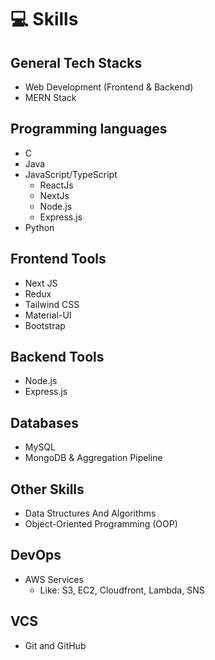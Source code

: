 # 💻 Skills

## General Tech Stacks

- Web Development (Frontend & Backend)
- MERN Stack

## Programming languages

- C
- Java
- JavaScript/TypeScript
  - ReactJs
  - NextJs
  - Node.js
  - Express.js
- Python

## Frontend Tools

- Next JS
- Redux
- Tailwind CSS
- Material-UI
- Bootstrap

## Backend Tools

- Node.js
- Express.js

## Databases

- MySQL
- MongoDB & Aggregation Pipeline

## Other Skills

- Data Structures And Algorithms
- Object-Oriented Programming (OOP)

## DevOps

- AWS Services
  - Like: S3, EC2, Cloudfront, Lambda, SNS

## VCS

- Git and GitHub
